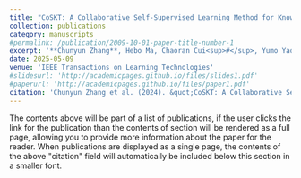```yaml
---
title: "CoSKT: A Collaborative Self-Supervised Learning Method for Knowledge Tracing"
collection: publications
category: manuscripts
#permalink: /publication/2009-10-01-paper-title-number-1
excerpt: '**Chunyun Zhang**, Hebo Ma, Chaoran Cui<sup>#</sup>, Yumo Yao, Weiran Xu, Yunfeng Zhang.'
date: 2025-05-09
venue: 'IEEE Transactions on Learning Technologies'
#slidesurl: 'http://academicpages.github.io/files/slides1.pdf'
#paperurl: 'http://academicpages.github.io/files/paper1.pdf'
citation: 'Chunyun Zhang et al. (2024). &quot;CoSKT: A Collaborative Self-Supervised Learning Method for Knowledge Tracing.&quot; <i>IEEE Transactions on Learning Technologies</i>. 17: 1502-1514 .'
---
```


The contents above will be part of a list of publications, if the user clicks the link for the publication than the contents of section will be rendered as a full page, allowing you to provide more information about the paper for the reader. When publications are displayed as a single page, the contents of the above "citation" field will automatically be included below this section in a smaller font.
